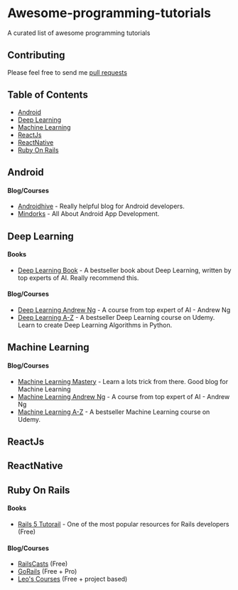 # Awesome-programming-tutorials

A curated list of awesome programming tutorials

## Contributing

Please feel free to send me [pull requests](https://github.com/TranBaVinhSon/awesome-programming-tutorials/pulls)

## Table of Contents

  - [Android](#android)
  - [Deep Learning](#deep-learning)
  - [Machine Learning](#machine-learning)
  - [ReactJs](#reactjs)
  - [ReactNative](#reactnavtive)
  - [Ruby On Rails](#ruby-on-rails)

## Android

#### Blog/Courses
* [Androidhive](https://www.androidhive.info/) - Really helpful blog for Android developers.
* [Mindorks](https://blog.mindorks.com/) - All About Android App Development.

## Deep Learning  

#### Books
* [Deep Learning Book](http://www.deeplearningbook.org/) - A bestseller book about Deep Learning, written by top experts of AI. Really recommend this.

#### Blog/Courses
* [Deep Learning Andrew Ng](https://www.coursera.org/specializations/deep-learning) - A course from top expert of AI - Andrew Ng
* [Deep Learning A-Z](https://www.udemy.com/deeplearning/) - A bestseller Deep Learning course on Udemy. Learn to create Deep Learning Algorithms in Python.
## Machine Learning

#### Blog/Courses
* [Machine Learning Mastery](https://machinelearningmastery.com/) - Learn a lots trick from there. Good blog for Machine Learning
* [Machine Learning Andrew Ng](https://www.coursera.org/learn/machine-learning) - A course from top expert of AI - Andrew Ng
* [Machine Learning A-Z](https://www.udemy.com/machinelearning/) - A bestseller Machine Learning course on Udemy.

## ReactJs

## ReactNative

## Ruby On Rails

#### Books
* [Rails 5 Tutorail](https://www.railstutorial.org/) - One of the most popular resources for Rails developers (Free)

#### Blog/Courses
* [RailsCasts](http://railscasts.com/) (Free)
* [GoRails](http://gorails.com/) (Free + Pro)
* [Leo's Courses](https://code4startup.com/projects) (Free + project based)
